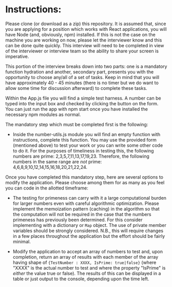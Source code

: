 # Instructions:

Please clone (or download as a zip) this repository.  It is assumed that, since you are applying for a position which works with React applications, you will have Node (and, obviously, npm) installed. If this is not the case on the machine you are working on now, please let the interviewer know and this can be done quite quickly. This interview will need to be completed in view of the interviewer or interview team so the ability to share your screen is imperative.

This portion of the interview breaks down into two parts: one is a mandatory function hydration and another, secondary part, presents you with the opportunity to choose any/all of a set of tasks. Keep in mind that you will have approximately 40 - 45 minutes (there is no timer but we do want to allow some time for discussion afterward) to complete these tasks.  

Within the App.js file you will find a simple test harness.  A number can be typed into the input box and checked by clicking the button on the form.  You can just run the app with npm start once you have installed the necessary npm modules as normal.

The mandatory step which must be completed first is the following:

- Inside the number-utils.js module you will find an empty function with instructions, complete this function.  You may use the provided form (mentioned above) to test your work or you can write some other code to do it. For the purposes of timeliness in testing this, the following numbers are prime: 2,3,5,7,11,13,17,19,23.  Therefore, the following numbers in the same range are *not* prime: 4,6,8,9,10,12,14,15,16,18,20,21,22,24.

Once you have completed this mandatory step, here are several options to modify the application. Please choose among them for as many as you feel you can code in the allotted timeframe:

- The testing for primeness can carry with it a large computational burden for larger numbers even with careful algorithmic optimization. Please implement the memoization pattern (caching) in the algorithm so that the computation will not be required in the case that the numbers primeness has previously been determined.  For this consider implementing with a dictionary or `Map` object.  The use of private member variables should be strongly considered.   N.B., this will require changes in a few places throughout the application but the effort should be fairly minimal.

- Modify the application to accept an array of numbers to test and, upon completion, return an array of results with each member of the array having shape of `{TestNumber : XXXX, IsPrime: true|false}` (where "XXXX" is the actual number to test and where the property "IsPrime" is _either_ the value true or false).  The results of this can be displayed in a table or just output to the console, depending upon the time left.
